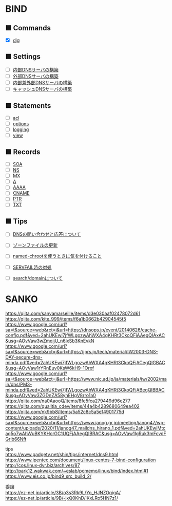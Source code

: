 # BIND
## ■ Commands
- [x] [dig](https://github.com/thetaru/memorandum/tree/master/OS/Linux/CentOS8/BIND/dig) 
## ■ Settings
- [ ] [内部DNSサーバの構築](https://github.com/thetaru/memorandum/tree/master/OS/Linux/CentOS8/BIND/auth_dns_server)
- [ ] [外部DNSサーバの構築](https://github.com/thetaru/memorandum/tree/master/OS/Linux/CentOS8/BIND/auth_dns_server)
- [ ] [内部兼外部DNSサーバの構築](https://github.com/thetaru/memorandum/tree/master/OS/Linux/CentOS8/BIND/view_dns_server)
- [ ] [キャッシュDNSサーバの構築](https://github.com/thetaru/memorandum/tree/master/OS/Linux/CentOS8/BIND/cache_dns_server)
## ■ Statements
- [ ] [acl](https://github.com/thetaru/memorandum/tree/master/OS/Linux/CentOS8/BIND/acl)
- [ ] [options](https://github.com/thetaru/memorandum/tree/master/OS/Linux/CentOS8/BIND/options)
- [ ] [logging](https://github.com/thetaru/memorandum/tree/master/OS/Linux/CentOS8/BIND/logging)
- [ ] [view](https://github.com/thetaru/memorandum/tree/master/OS/Linux/CentOS8/BIND/view)
## ■ Records
- [ ] [SOA]()
- [ ] [NS]()
- [ ] [MX]()
- [ ] [A]()
- [ ] [AAAA]()
- [ ] [CNAME]()
- [ ] [PTR]()
- [ ] [TXT]()
## ■ Tips
- [ ] [DNSの問い合わせと応答について](https://github.com/thetaru/memorandum/tree/master/OS/Linux/CentOS8/BIND/about_query)
- [ ] [ゾーンファイルの更新](https://github.com/thetaru/memorandum/tree/master/OS/Linux/CentOS8/BIND/update_zonefile)
- [ ] [named-chrootを使うときに気を付けること](https://github.com/thetaru/memorandum/tree/master/OS/Linux/CentOS8/BIND/named-chroot_caution)
- [ ] [SERVFAIL時の対処](https://github.com/thetaru/memorandum/tree/master/OS/Linux/CentOS8/BIND/servfail)
- [ ] [search/domainについて](https://github.com/thetaru/memorandum/tree/master/OS/Linux/CentOS8/BIND/search_domain)


# SANKO
https://qiita.com/sanyamarseille/items/d3e030aaf02478072d61  
https://qiita.com/kite_999/items/f6a1b0662b42904545f5  
https://www.google.com/url?sa=t&source=web&rct=j&url=https://dnsops.jp/event/20140626/cache-config.pdf&ved=2ahUKEwi7jfWLgozwAhWXA4gKHRt3CkoQFjAAegQIAxAC&usg=AOvVaw3wZmqijU_n6lxSb3KnEvkN  
https://www.google.com/url?sa=t&source=web&rct=j&url=https://jprs.jp/tech/material/IW2003-DNS-DAY-secure-dns-minda.pdf&ved=2ahUKEwi7jfWLgozwAhWXA4gKHRt3CkoQFjACegQIGBAC&usg=AOvVaw1rYRnEuv0KsW6kH9-1Orxf  
https://www.google.com/url?sa=t&source=web&rct=j&url=https://www.nic.ad.jp/ja/materials/iw/2002/main/dns/PM3-minda.pdf&ved=2ahUKEwi7jfWLgozwAhWXA4gKHRt3CkoQFjABegQIBBAC&usg=AOvVaw3ZGDnZA58yhEHgV8rro1a0 
https://qiita.com/na0AaooQ/items/8fe5fca279449d96e277  
https://qiita.com/qualitia_cdev/items/44a4b4289680649ea402  
https://qiita.com/nk9bb8/items/5a52c8c5a5e14901775d  
https://www.google.com/url?sa=t&source=web&rct=j&url=https://www.janog.gr.jp/meeting/janog47/wp-content/uploads/2020/11/janog47_maildns_hirano_1.pdf&ved=2ahUKEwiMtcaq5o7wAhWuBKYKHcrGC1UQFjAAegQIBRAC&usg=AOvVaw1IgRuk3mFcvdFGrlb66Nft
  

tips  
https://www.gadgety.net/shin/tips/internet/dns9.html  
https://www.ipentec.com/document/linux-centos-7-bind-configuration  
http://cos.linux-dvr.biz/archives/87  
http://park12.wakwak.com/~eslab/pcmemo/linux/bind/index.html#1  
https://www.eis.co.jp/bind9_src_build_2/
  
委譲  
https://ez-net.jp/article/3B/o3s3Rk9L/Yo_HJNZOqigA/  
https://ez-net.jp/article/9B/-jxQ0KhD/lKxLRo5HN7z1/  

